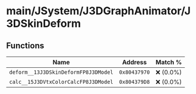 # main/JSystem/J3DGraphAnimator/J3DSkinDeform

## Functions

| Name | Address | Match % |
|------|---------|---------|
| `deform__13J3DSkinDeformFP8J3DModel` | `0x80437970` | :x: (0.0%) |
| `calc__15J3DVtxColorCalcFP8J3DModel` | `0x804379D8` | :x: (0.0%) |